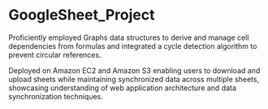 # GoogleSheet_Project

Proficiently employed Graphs data structures to derive and manage cell dependencies from formulas and integrated a cycle detection
algorithm to prevent circular references.


Deployed on Amazon EC2 and Amazon S3 enabling users to download and upload sheets while maintaining synchronized data across
multiple sheets, showcasing understanding of web application architecture and data synchronization techniques.
